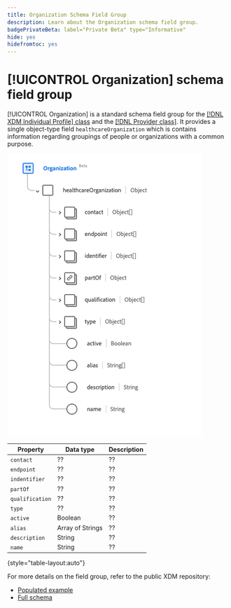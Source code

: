 ```yaml
---
title: Organization Schema Field Group
description: Learn about the Organization schema field group.
badgePrivateBeta: label="Private Beta" type="Informative"
hide: yes
hidefromtoc: yes
---
```

# [!UICONTROL Organization] schema field group

[!UICONTROL Organization] is a standard schema field group for the [[!DNL XDM Individual Profile] class](../../classes/individual-profile.md) and the [[!DNL Provider class]](../../classes/provider.md). It provides a single object-type field `healthcareOrganization` which is contains information regarding groupings of people or organizations with a common purpose.

![Field group structure](../../images/field-groups/organization.png)

| Property | Data type | Description |
| --- | --- | --- |
| `contact` | ?? | ?? |
| `endpoint`| ?? | ?? |
| `indentifier` | ?? | ?? |
| `partOf` | ?? | ??|
| `qualification` | ?? | ?? |
| `type` | ?? | ?? |
| `active` | Boolean | ?? |
| `alias` | Array of Strings | ?? |
| `description` | String | ?? |
| `name` | String | ?? |

{style="table-layout:auto"}

For more details on the field group, refer to the public XDM repository:

* [Populated example](https://github.com/adobe/xdm/blob/master/extensions/industry/healthcare/fhir/fieldgroups/coverage.example.1.json)
* [Full schema](https://github.com/adobe/xdm/blob/master/extensions/industry/healthcare/fhir/fieldgroups/coverage.schema.json)
